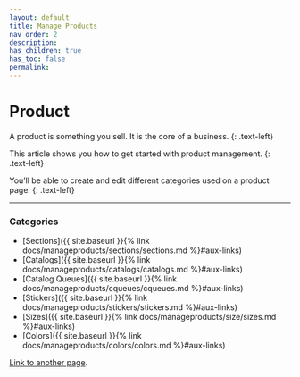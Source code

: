 ```yaml
---
layout: default
title: Manage Products
nav_order: 2
description:
has_children: true
has_toc: false
permalink:
---
```


# Product

A product is something you sell. It is the core of a business.
{: .text-left}

This article shows you how to get started with product management.
{: .text-left}

You’ll be able to create and edit different categories used on a product page.
{: .text-left}

---

### Categories

- [Sections]({{ site.baseurl }}{% link docs/manageproducts/sections/sections.md %}#aux-links)
- [Catalogs]({{ site.baseurl }}{% link docs/manageproducts/catalogs/catalogs.md %}#aux-links)
- [Catalog Queues]({{ site.baseurl }}{% link docs/manageproducts/cqueues/cqueues.md %}#aux-links)
- [Stickers]({{ site.baseurl }}{% link docs/manageproducts/stickers/stickers.md %}#aux-links)
- [Sizes]({{ site.baseurl }}{% link docs/manageproducts/size/sizes.md %}#aux-links)
- [Colors]({{ site.baseurl }}{% link docs/manageproducts/colors/colors.md %}#aux-links)

[Link to another page](another-page).
